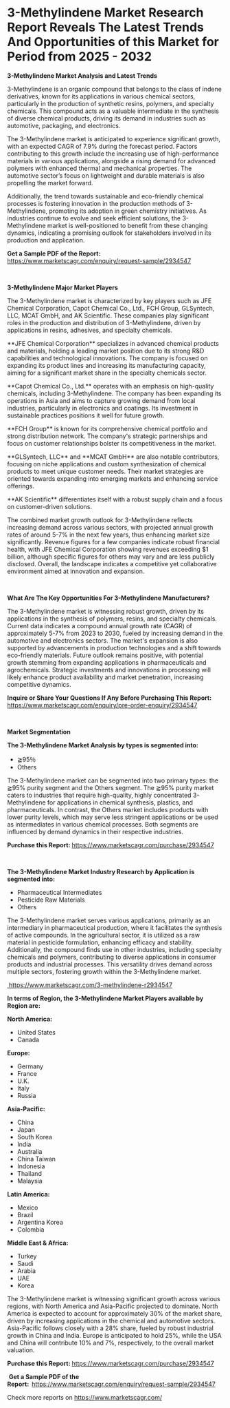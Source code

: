 <p><h1>3-Methylindene Market Research Report Reveals The Latest Trends And Opportunities of this Market for Period from 2025 - 2032</h1></p><p><strong>3-Methylindene Market Analysis and Latest Trends</strong></p>
<p><p>3-Methylindene is an organic compound that belongs to the class of indene derivatives, known for its applications in various chemical sectors, particularly in the production of synthetic resins, polymers, and specialty chemicals. This compound acts as a valuable intermediate in the synthesis of diverse chemical products, driving its demand in industries such as automotive, packaging, and electronics.</p><p>The 3-Methylindene market is anticipated to experience significant growth, with an expected CAGR of 7.9% during the forecast period. Factors contributing to this growth include the increasing use of high-performance materials in various applications, alongside a rising demand for advanced polymers with enhanced thermal and mechanical properties. The automotive sector’s focus on lightweight and durable materials is also propelling the market forward.</p><p>Additionally, the trend towards sustainable and eco-friendly chemical processes is fostering innovation in the production methods of 3-Methylindene, promoting its adoption in green chemistry initiatives. As industries continue to evolve and seek efficient solutions, the 3-Methylindene market is well-positioned to benefit from these changing dynamics, indicating a promising outlook for stakeholders involved in its production and application.</p></p>
<p><strong>Get a Sample PDF of the Report:&nbsp;</strong> <a href="https://www.marketscagr.com/enquiry/request-sample/2934547?utm_campaign=2476&utm_medium=2&utm_source=Github&utm_content=ia&utm_term=13032025&utm_id=3-methylindene">https://www.marketscagr.com/enquiry/request-sample/2934547</a></p>
<p>&nbsp;</p>
<p><strong>3-Methylindene Major Market Players</strong></p>
<p><p>The 3-Methylindene market is characterized by key players such as JFE Chemical Corporation, Capot Chemical Co., Ltd., FCH Group, GLSyntech, LLC, MCAT GmbH, and AK Scientific. These companies play significant roles in the production and distribution of 3-Methylindene, driven by applications in resins, adhesives, and specialty chemicals. </p><p>**JFE Chemical Corporation** specializes in advanced chemical products and materials, holding a leading market position due to its strong R&D capabilities and technological innovations. The company is focused on expanding its product lines and increasing its manufacturing capacity, aiming for a significant market share in the specialty chemicals sector.</p><p>**Capot Chemical Co., Ltd.** operates with an emphasis on high-quality chemicals, including 3-Methylindene. The company has been expanding its operations in Asia and aims to capture growing demand from local industries, particularly in electronics and coatings. Its investment in sustainable practices positions it well for future growth.</p><p>**FCH Group** is known for its comprehensive chemical portfolio and strong distribution network. The company's strategic partnerships and focus on customer relationships bolster its competitiveness in the market.</p><p>**GLSyntech, LLC** and **MCAT GmbH** are also notable contributors, focusing on niche applications and custom synthesization of chemical products to meet unique customer needs. Their market strategies are oriented towards expanding into emerging markets and enhancing service offerings.</p><p>**AK Scientific** differentiates itself with a robust supply chain and a focus on customer-driven solutions. </p><p>The combined market growth outlook for 3-Methylindene reflects increasing demand across various sectors, with projected annual growth rates of around 5-7% in the next few years, thus enhancing market size significantly. Revenue figures for a few companies indicate robust financial health, with JFE Chemical Corporation showing revenues exceeding $1 billion, although specific figures for others may vary and are less publicly disclosed. Overall, the landscape indicates a competitive yet collaborative environment aimed at innovation and expansion.</p></p>
<p>&nbsp;</p>
<p><strong>What Are The Key Opportunities For 3-Methylindene Manufacturers?</strong></p>
<p><p>The 3-Methylindene market is witnessing robust growth, driven by its applications in the synthesis of polymers, resins, and specialty chemicals. Current data indicates a compound annual growth rate (CAGR) of approximately 5-7% from 2023 to 2030, fueled by increasing demand in the automotive and electronics sectors. The market's expansion is also supported by advancements in production technologies and a shift towards eco-friendly materials. Future outlook remains positive, with potential growth stemming from expanding applications in pharmaceuticals and agrochemicals. Strategic investments and innovations in processing will likely enhance product availability and market penetration, increasing competitive dynamics.</p></p>
<p><strong>Inquire or Share Your Questions If Any Before Purchasing This Report:</strong> <a href="https://www.marketscagr.com/enquiry/pre-order-enquiry/2934547?utm_campaign=2476&utm_medium=2&utm_source=Github&utm_content=ia&utm_term=13032025&utm_id=3-methylindene">https://www.marketscagr.com/enquiry/pre-order-enquiry/2934547</a></p>
<p>&nbsp;</p>
<p><strong>Market Segmentation</strong></p>
<p><strong>The 3-Methylindene Market Analysis by types is segmented into:</strong></p>
<p><ul><li>≧95％</li><li>Others</li></ul></p>
<p><p>The 3-Methylindene market can be segmented into two primary types: the ≧95% purity segment and the Others segment. The ≧95% purity market caters to industries that require high-quality, highly concentrated 3-Methylindene for applications in chemical synthesis, plastics, and pharmaceuticals. In contrast, the Others market includes products with lower purity levels, which may serve less stringent applications or be used as intermediates in various chemical processes. Both segments are influenced by demand dynamics in their respective industries.</p></p>
<p><strong>Purchase this Report:&nbsp;</strong><a href="https://www.marketscagr.com/purchase/2934547?utm_campaign=2476&utm_medium=2&utm_source=Github&utm_content=ia&utm_term=13032025&utm_id=3-methylindene">https://www.marketscagr.com/purchase/2934547</a></p>
<p>&nbsp;</p>
<p><strong>The 3-Methylindene Market Industry Research by Application is segmented into:</strong></p>
<p><ul><li>Pharmaceutical Intermediates</li><li>Pesticide Raw Materials</li><li>Others</li></ul></p>
<p><p>The 3-Methylindene market serves various applications, primarily as an intermediary in pharmaceutical production, where it facilitates the synthesis of active compounds. In the agricultural sector, it is utilized as a raw material in pesticide formulation, enhancing efficacy and stability. Additionally, the compound finds use in other industries, including specialty chemicals and polymers, contributing to diverse applications in consumer products and industrial processes. This versatility drives demand across multiple sectors, fostering growth within the 3-Methylindene market.</p></p>
<p><a href="https://www.marketscagr.com/3-methylindene-r2934547?utm_campaign=2476&utm_medium=2&utm_source=Github&utm_content=ia&utm_term=13032025&utm_id=3-methylindene">&nbsp;https://www.marketscagr.com/3-methylindene-r2934547</a></p>
<p><strong>In terms of Region, the 3-Methylindene Market Players available by Region are:</strong></p>
<p>
    <p> <strong> North America: </strong>
        <ul>
            <li>United States</li>
            <li>Canada</li>
        </ul>
        </p> 
    <p> <strong> Europe: </strong>
        <ul>
            <li>Germany</li>
            <li>France</li>
            <li>U.K.</li>
            <li>Italy</li>
            <li>Russia</li>
        </ul>
        </p> 
    <p> <strong> Asia-Pacific: </strong>
        <ul>
            <li>China</li>
            <li>Japan</li>
            <li>South Korea</li>
            <li>India</li>
            <li>Australia</li>
            <li>China Taiwan</li>
            <li>Indonesia</li>
            <li>Thailand</li>
            <li>Malaysia</li>
        </ul>
        </p> 
    <p> <strong> Latin America: </strong>
        <ul>
            <li>Mexico</li>
            <li>Brazil</li>
            <li>Argentina Korea</li>
            <li>Colombia</li>
        </ul>
        </p> 
    <p> <strong> Middle East & Africa: </strong>
        <ul>
            <li>Turkey</li>
            <li>Saudi</li>
            <li>Arabia</li>
            <li>UAE</li>
            <li>Korea</li>
        </ul>
    </p>
    </p>
<p><p>The 3-Methylindene market is witnessing significant growth across various regions, with North America and Asia-Pacific projected to dominate. North America is expected to account for approximately 30% of the market share, driven by increasing applications in the chemical and automotive sectors. Asia-Pacific follows closely with a 28% share, fueled by robust industrial growth in China and India. Europe is anticipated to hold 25%, while the USA and China will contribute 10% and 7%, respectively, to the overall market valuation.</p></p>
<p><strong>Purchase this Report: </strong><a href="https://www.marketscagr.com/purchase/2934547?utm_campaign=2476&utm_medium=2&utm_source=Github&utm_content=ia&utm_term=13032025&utm_id=3-methylindene">https://www.marketscagr.com/purchase/2934547</a></p>
<p>&nbsp;<strong>Get a Sample PDF of the Report:&nbsp;&nbsp;</strong><a href="https://www.marketscagr.com/enquiry/request-sample/2934547?utm_campaign=2476&utm_medium=2&utm_source=Github&utm_content=ia&utm_term=13032025&utm_id=3-methylindene">https://www.marketscagr.com/enquiry/request-sample/2934547</a></p>
<p><strong></strong></p>
<p>Check more reports on <a href="https://www.marketscagr.com/?utm_campaign=2476&utm_medium=2&utm_source=Github&utm_content=ia&utm_term=13032025&utm_id=3-methylindene">https://www.marketscagr.com/</a></p>
